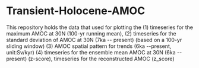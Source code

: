 # Transient-Holocene-AMOC
This repository holds the data that used for plotting the (1) timeseries for the maximum AMOC at 30N (100-yr running mean), (2) timeseries for the standard deviation of AMOC at 30N (7ka -- present) (based on a 100-yr sliding window) (3) AMOC spatial pattern for trends (6ka --present, unit:Sv/kyr) (4) timeseries for the ensemble mean AMOC at 30N (6ka --present) (z-score), timeseries for the reconstructed AMOC (z_score)
